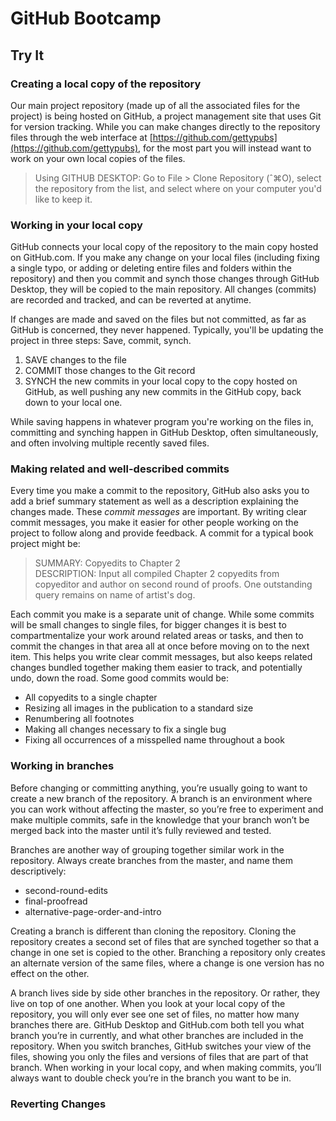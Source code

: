 # GitHub Bootcamp


## Try It

### Creating a local copy of the repository

Our main project repository (made up of all the associated files for the project) is being hosted on GitHub, a project management site that uses Git for version tracking. While you can make changes directly to the repository files through the web interface at [https://github.com/gettypubs](https://github.com/gettypubs), for the most part you will instead want to work on your own local copies of the files.

> Using GITHUB DESKTOP: Go to File > Clone Repository (ˆ⌘O), select the repository from the list, and select where on your computer you'd like to keep it.

### Working in your local copy 

GitHub connects your local copy of the repository to the main copy hosted on GitHub.com. If you make any change on your local files (including fixing a single typo, or adding or deleting entire files and folders within the repository) and then you commit and synch those changes through GitHub Desktop, they will be copied to the main repository. All changes (commits) are recorded and tracked, and can be reverted at anytime. 

If changes are made and saved on the files but not committed, as far as GitHub is concerned, they never happened. Typically, you'll be updating the project in three steps: Save, commit, synch.

1. SAVE changes to the file
2. COMMIT those changes to the Git record
3. SYNCH the new commits in your local copy to the copy hosted on GitHub, as well pushing any new commits in the GitHub copy, back down to your local one.

While saving happens in whatever program you're working on the files in, committing and synching happen in GitHub Desktop, often simultaneously, and often involving multiple recently saved files.

### Making related and well-described commits

Every time you make a commit to the repository, GitHub also asks you to add a brief summary statement as well as a description explaining the changes made. These *commit messages* are important. By writing clear commit messages, you make it easier for other people working on the project to follow along and provide feedback. A commit for a typical book project might be:

> SUMMARY: Copyedits to Chapter 2  
DESCRIPTION: Input all compiled Chapter 2 copyedits from copyeditor and author on second round of proofs. One outstanding query remains on name of artist's dog.

Each commit you make is a separate unit of change. While some commits will be small changes to single files, for bigger changes it is best to compartmentalize your work around related areas or tasks, and then to commit the changes in that area all at once before moving on to the next item. This helps you write clear commit messages, but also keeps related changes bundled together making them easier to track, and potentially undo, down the road. Some good commits would be:

- All copyedits to a single chapter
- Resizing all images in the publication to a standard size
- Renumbering all footnotes
- Making all changes necessary to fix a single bug
- Fixing all occurrences of a misspelled name throughout a book

### Working in branches

Before changing or committing anything, you’re usually going to want to create a new branch of the repository. A branch is an environment where you can work without affecting the master, so you’re free to experiment and make multiple commits, safe in the knowledge that your branch won’t be merged back into the master until it’s fully reviewed and tested.

Branches are another way of grouping together similar work in the repository. Always create branches from the master, and name them descriptively:

- second-round-edits
- final-proofread
- alternative-page-order-and-intro

Creating a branch is different than cloning the repository. Cloning the repository creates a second set of files that are synched together so that a change in one set is copied to the other. Branching a repository only creates an alternate version of the same files, where a change is one version has no effect on the other. 

A branch lives side by side other branches in the repository. Or rather, they live on top of one another. When you look at your local copy of the repository, you will only ever see one set of files, no matter how many branches there are. GitHub Desktop and GitHub.com both tell you what branch you’re in currently, and what other branches are included in the repository. When you switch branches, GitHub switches your view of the files, showing you only the files and versions of files that are part of that branch. When working in your local copy, and when making commits, you’ll always want to double check you’re in the branch you want to be in.

### Reverting Changes




